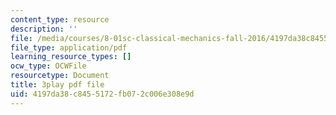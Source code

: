 ```yaml
---
content_type: resource
description: ''
file: /media/courses/8-01sc-classical-mechanics-fall-2016/4197da38c8455172fb072c006e308e9d_rCP_-Wuikwo.pdf
file_type: application/pdf
learning_resource_types: []
ocw_type: OCWFile
resourcetype: Document
title: 3play pdf file
uid: 4197da38-c845-5172-fb07-2c006e308e9d
---
```

